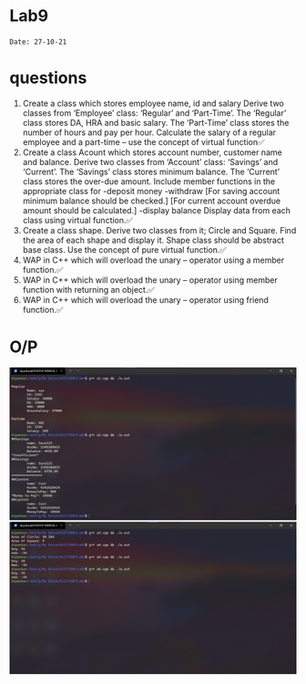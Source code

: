 # Lab9

`Date: 27-10-21`

# questions
1. Create a class which stores employee name, id and salary Derive two classes from
‘Employee’ class: ‘Regular’ and ‘Part-Time’. The ‘Regular’ class stores DA, HRA and
basic salary. The ‘Part-Time’ class stores the number of hours and pay per hour.
Calculate the salary of a regular employee and a part-time – use the concept of
virtual function✅
2. Create a class Acount which stores account number, customer name and balance.
Derive two classes from ‘Account’ class: ‘Savings’ and ‘Current’. The ‘Savings’ class
stores minimum balance. The ‘Current’ class stores the over-due amount. Include
member functions in the appropriate class for
-deposit money
-withdraw [For saving account minimum balance should be checked.]
[For current account overdue amount should be calculated.]
-display balance
Display data from each class using virtual function.✅
3. Create a class shape. Derive two classes from it; Circle and Square. Find the area of
each shape and display it. Shape class should be abstract base class. Use the concept of
pure virtual function.✅
4. WAP in C++ which will overload the unary – operator using a member function.✅
5. WAP in C++ which will overload the unary – operator using member function with
returning an object.✅
6. WAP in C++ which will overload the unary – operator using friend function.✅

# O/P
![](../Lab9/01.png)
![](../Lab9/02.png)